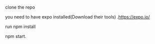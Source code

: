 clone the repo

you need to have expo installed(Download their tools) .https://expo.io/   



run npm install

npm start.
